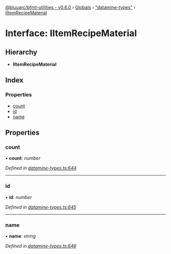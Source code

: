 [@bluuarc/bfmt-utilities - v0.6.0](../README.md) › [Globals](../globals.md) › ["datamine-types"](../modules/_datamine_types_.md) › [IItemRecipeMaterial](_datamine_types_.iitemrecipematerial.md)

# Interface: IItemRecipeMaterial

## Hierarchy

* **IItemRecipeMaterial**

## Index

### Properties

* [count](_datamine_types_.iitemrecipematerial.md#count)
* [id](_datamine_types_.iitemrecipematerial.md#id)
* [name](_datamine_types_.iitemrecipematerial.md#name)

## Properties

###  count

• **count**: *number*

*Defined in [datamine-types.ts:644](https://github.com/BluuArc/bfmt-utilities/blob/master/src/datamine-types.ts#L644)*

___

###  id

• **id**: *number*

*Defined in [datamine-types.ts:645](https://github.com/BluuArc/bfmt-utilities/blob/master/src/datamine-types.ts#L645)*

___

###  name

• **name**: *string*

*Defined in [datamine-types.ts:646](https://github.com/BluuArc/bfmt-utilities/blob/master/src/datamine-types.ts#L646)*
